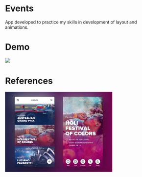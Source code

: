 # Events
App developed to practice my skills in development of layout and animations.

# Demo
<img src="images/gif-events-app.gif" width="350">

# References
<a href="https://br.pinterest.com/pin/779052435515441662/">
  <img src="images/layout.jpg" width="350">
</a>
